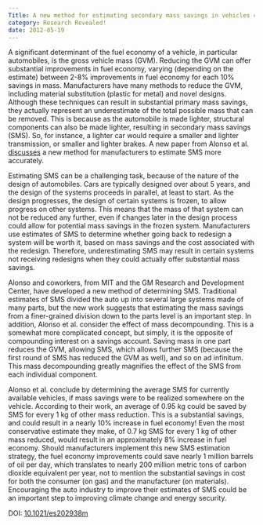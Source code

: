 ```yaml
---
Title: A new method for estimating secondary mass savings in vehicles could offer improved fuel economy
category: Research Revealed!
date: 2012-05-19
---
```


A significant determinant of the fuel economy of a vehicle, in particular automobiles, is the gross vehicle mass (GVM). Reducing the GVM can offer substantial improvements in fuel economy, varying (depending on the estimate) between 2-8% improvements in fuel economy for each 10% savings in mass. Manufacturers have many methods to reduce the GVM, including material substitution (plastic for metal) and novel designs. Although these techniques can result in substantial primary mass savings, they actually represent an underestimate of the total possible mass that can be removed. This is because as the automobile is made lighter, structural components can also be made lighter, resulting in secondary mass savings (SMS). So, for instance, a lighter car would require a smaller and lighter transmission, or smaller and lighter brakes. A new paper from Alonso et al. [discusses](https://doi.org/10.1021/es202938m) a new method for manufacturers to estimate SMS more accurately.
<!--more-->

Estimating SMS can be a challenging task, because of the nature of the design of automobiles. Cars are typically designed over about 5 years, and the design of the systems proceeds in parallel, at least to start. As the design progresses, the design of certain systems is frozen, to allow progress on other systems. This means that the mass of that system can not be reduced any further, even if changes later in the design process could allow for potential mass savings in the frozen system. Manufacturers use estimates of SMS to determine whether going back to redesign a system will be worth it, based on mass savings and the cost associated with the redesign. Therefore, underestimating SMS may result in certain systems not receiving redesigns when they could actually offer substantial mass savings.

Alonso and coworkers, from MIT and the GM Research and Development Center, have developed a new method of determining SMS. Traditional estimates of SMS divided the auto up into several large systems made of many parts, but the new work suggests that estimating the mass savings from a finer-grained division down to the parts level is an important step. In addition, Alonso et al. consider the effect of mass decompounding. This is a somewhat more complicated concept, but simply, it is the opposite of compounding interest on a savings account. Saving mass in one part reduces the GVM, allowing SMS, which allows further SMS (because the first round of SMS has reduced the GVM as well), and so on ad infinitum. This mass decompounding greatly magnifies the effect of the SMS from each individual component.

Alonso et al. conclude by determining the average SMS for currently available vehicles, if mass savings were to be realized somewhere on the vehicle. According to their work, an average of 0.95 kg could be saved by SMS for every 1 kg of other mass reduction. This is a substantial savings, and could result in a nearly 10% increase in fuel economy! Even the most conservative estimate they make, of 0.7 kg SMS for every 1 kg of other mass reduced, would result in an approximately 8% increase in fuel economy. Should manufacturers implement this new SMS estimation strategy, the fuel economy improvements could save nearly 1 million barrels of oil per day, which translates to nearly 200 million metric tons of carbon dioxide equivalent per year, not to mention the substantial savings in cost for both the consumer (on gas) and the manufacturer (on materials). Encouraging the auto industry to improve their estimates of SMS could be an important step to improving climate change and energy security.

DOI: [10.1021/es202938m](https://doi.org/10.1021/es202938m)
